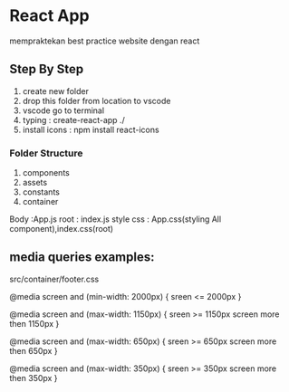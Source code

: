 # React App

mempraktekan best practice website dengan react

## Step By Step

1. create new folder
2. drop this folder from location to vscode
3. vscode go to terminal
4. typing : create-react-app ./
5. install icons : npm install react-icons

### Folder Structure

1. components
2. assets
3. constants
4. container

Body :App.js
root : index.js
style css : App.css(styling All component),index.css(root)

## media queries examples:

src/container/footer.css

@media screen and (min-width: 2000px) {
sreen <= 2000px
}

@media screen and (max-width: 1150px) {
sreen >= 1150px
screen more then 1150px
}

@media screen and (max-width: 650px) {
sreen >= 650px
screen more then 650px
}

@media screen and (max-width: 350px) {
sreen >= 350px
screen more then 350px
}
